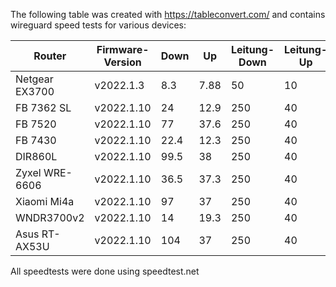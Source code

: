 The following table was created with https://tableconvert.com/
and contains wireguard speed tests for various devices:

| Router         | Firmware-Version | Down | Up   | Leitung-Down | Leitung-Up |
|----------------|------------------|------|------|--------------|------------|
| Netgear EX3700 | v2022.1.3        | 8.3  | 7.88 | 50           | 10         |
| FB 7362 SL     | v2022.1.10       | 24   | 12.9 | 250          | 40         |
| FB 7520        | v2022.1.10       | 77   | 37.6 | 250          | 40         |
| FB 7430        | v2022.1.10       | 22.4 | 12.3 | 250          | 40         |
| DIR860L        | v2022.1.10       | 99.5 | 38   | 250          | 40         |
| Zyxel WRE-6606 | v2022.1.10       | 36.5 | 37.3 | 250          | 40         |
| Xiaomi Mi4a    | v2022.1.10       | 97   | 37   | 250          | 40         |
| WNDR3700v2     | v2022.1.10       | 14   | 19.3 | 250          | 40         |
| Asus RT-AX53U  | v2022.1.10       | 104  | 37   | 250          | 40         |

All speedtests were done using speedtest.net
